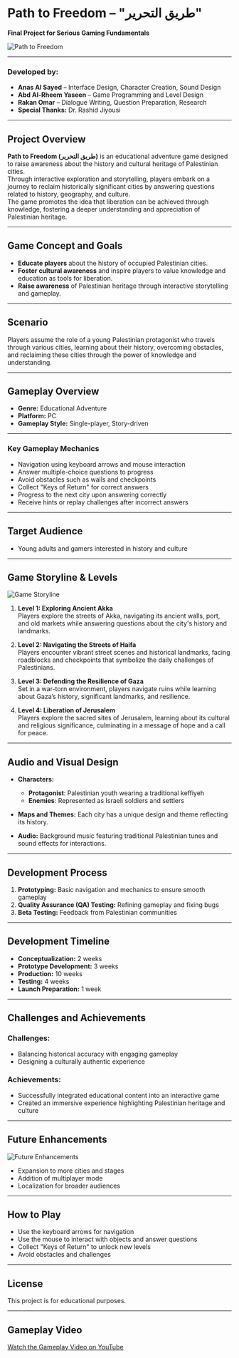 # **Path to Freedom – "طريق التحرير"**  
**Final Project for Serious Gaming Fundamentals**  

![Path to Freedom](https://github.com/abdar7eem/Path-to-Freedom-Game/blob/main/intro.png?raw=true)

---

### **Developed by:**
- **Anas Al Sayed** – Interface Design, Character Creation, Sound Design  
- **Abd Al-Rheem Yaseen** – Game Programming and Level Design  
- **Rakan Omar** – Dialogue Writing, Question Preparation, Research  
- **Special Thanks:** Dr. Rashid Jiyousi  

---

## **Project Overview**  
**Path to Freedom (طريق التحرير)** is an educational adventure game designed to raise awareness about the history and cultural heritage of Palestinian cities.  
Through interactive exploration and storytelling, players embark on a journey to reclaim historically significant cities by answering questions related to history, geography, and culture.  
The game promotes the idea that liberation can be achieved through knowledge, fostering a deeper understanding and appreciation of Palestinian heritage.  

---

## **Game Concept and Goals**  
- **Educate players** about the history of occupied Palestinian cities.  
- **Foster cultural awareness** and inspire players to value knowledge and education as tools for liberation.  
- **Raise awareness** of Palestinian heritage through interactive storytelling and gameplay.  

---

## **Scenario**  
Players assume the role of a young Palestinian protagonist who travels through various cities, learning about their history, overcoming obstacles, and reclaiming these cities through the power of knowledge and understanding.  

---

## **Gameplay Overview**  
- **Genre:** Educational Adventure  
- **Platform:** PC  
- **Gameplay Style:** Single-player, Story-driven  

---

### **Key Gameplay Mechanics**  
- Navigation using keyboard arrows and mouse interaction  
- Answer multiple-choice questions to progress  
- Avoid obstacles such as walls and checkpoints  
- Collect "Keys of Return" for correct answers  
- Progress to the next city upon answering correctly  
- Receive hints or replay challenges after incorrect answers  

---

## **Target Audience**  
- Young adults and gamers interested in history and culture  

---

## **Game Storyline & Levels**  

![Game Storyline](https://github.com/abdar7eem/Path-to-Freedom-Game/blob/main/story.png?raw=true)

1. **Level 1: Exploring Ancient Akka**  
   Players explore the streets of Akka, navigating its ancient walls, port, and old markets while answering questions about the city's history and landmarks.  

2. **Level 2: Navigating the Streets of Haifa**  
   Players encounter vibrant street scenes and historical landmarks, facing roadblocks and checkpoints that symbolize the daily challenges of Palestinians.  

3. **Level 3: Defending the Resilience of Gaza**  
   Set in a war-torn environment, players navigate ruins while learning about Gaza’s history, significant landmarks, and resilience.  

4. **Level 4: Liberation of Jerusalem**  
   Players explore the sacred sites of Jerusalem, learning about its cultural and religious significance, culminating in a message of hope and a call for peace.  

---

## **Audio and Visual Design**  

- **Characters:**  
  - **Protagonist**: Palestinian youth wearing a traditional keffiyeh  
  - **Enemies**: Represented as Israeli soldiers and settlers  

- **Maps and Themes:** Each city has a unique design and theme reflecting its history.  

- **Audio:** Background music featuring traditional Palestinian tunes and sound effects for interactions.  

---

## **Development Process**  

1. **Prototyping:** Basic navigation and mechanics to ensure smooth gameplay  
2. **Quality Assurance (QA) Testing:** Refining gameplay and fixing bugs  
3. **Beta Testing:** Feedback from Palestinian communities  

---

## **Development Timeline**  
- **Conceptualization:** 2 weeks  
- **Prototype Development:** 3 weeks  
- **Production:** 10 weeks  
- **Testing:** 4 weeks  
- **Launch Preparation:** 1 week  

---

## **Challenges and Achievements**  

### **Challenges:**  
- Balancing historical accuracy with engaging gameplay  
- Designing a culturally authentic experience  

### **Achievements:**  
- Successfully integrated educational content into an interactive game  
- Created an immersive experience highlighting Palestinian heritage and culture  

---

## **Future Enhancements**  

![Future Enhancements](https://github.com/abdar7eem/Path-to-Freedom-Game/blob/main/future.png?raw=true)

- Expansion to more cities and stages  
- Addition of multiplayer mode  
- Localization for broader audiences  

---

## **How to Play**  
- Use the keyboard arrows for navigation  
- Use the mouse to interact with objects and answer questions  
- Collect "Keys of Return" to unlock new levels  
- Avoid obstacles and challenges  

---

## **License**  
This project is for educational purposes.  

---

## Gameplay Video
[Watch the Gameplay Video on YouTube](https://www.youtube.com/watch?v=qHfG-ThLV9o&lc=Ugwja4_c8Nyt4xA4m814AaABAg)

